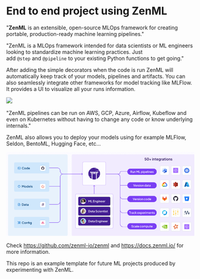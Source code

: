 # End to end project using ZenML

"**ZenML** is an extensible, open-source MLOps framework for creating portable, production-ready machine learning pipelines."

"ZenML is a MLOps framework intended for data scientists or ML engineers looking to standardize machine learning practices. Just add `@step` and `@pipeline` to your existing Python functions to get going."

After adding the simple decorators when the code is run ZenML will automatically keep track of your models, pipelines and artifacts. You can also seamlessly integrate other frameworks for model tracking like MLFlow. It provides a UI to visualize all your runs information.

![](readme_basic_pipeline.gif)

"ZenML pipelines can be run on AWS, GCP, Azure, Airflow, Kubeflow and even on Kubernetes without having to change any code or know underlying internals."

ZenML also allows you to deploy your models using for example MLFlow, Seldon, BentoML, Hugging Face, etc...

![](integrations.png)

Check https://github.com/zenml-io/zenml and https://docs.zenml.io/ for more information.

This repo is an example template for future ML projects produced by experimenting with ZenML.


